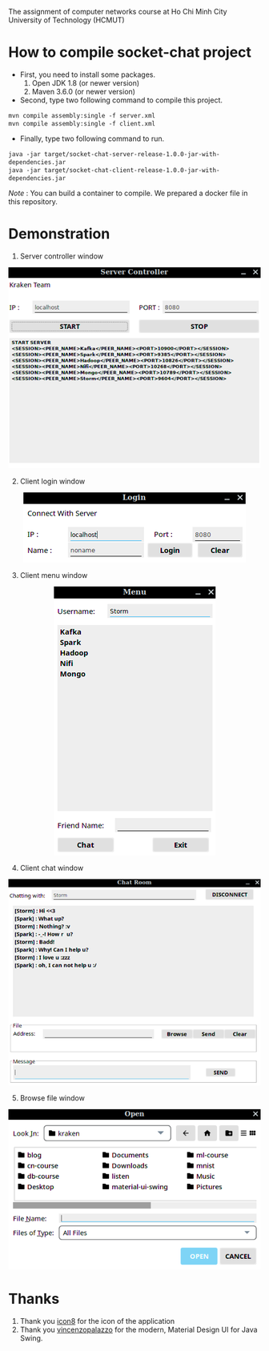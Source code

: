 The assignment of computer networks course at Ho Chi Minh City University of Technology (HCMUT)

# How to compile socket-chat project

- First, you need to install some packages.
   1. Open JDK 1.8 (or newer version)
   2. Maven 3.6.0 (or newer version)
- Second, type two following command to compile this project.
```
mvn compile assembly:single -f server.xml
mvn compile assembly:single -f client.xml
```
- Finally, type two following command to run.
```
java -jar target/socket-chat-server-release-1.0.0-jar-with-dependencies.jar
java -jar target/socket-chat-client-release-1.0.0-jar-with-dependencies.jar
```

*Note* : You can build a container to compile. We prepared a docker file in this repository.

# Demonstration

1. Server controller window

<p align="center">
  <img src="./demo/server_window.png">
</p>

2. Client login window

<p align="center">
  <img src="./demo/login_window.png">
</p>

3. Client menu window

<p align="center">
  <img src="./demo/menu_window.png">
</p>

4. Client chat window

<p align="center">
  <img src="./demo/chat_window.png">
</p>

5. Browse file window

<p align="center">
  <img src="./demo/file_window.png">
</p>

# Thanks

1. Thank you [icon8](https://icons8.com) for the icon of the application
2. Thank you  [vincenzopalazzo](https://github.com/vincenzopalazzo/material-ui-swing) for the modern, Material Design UI for Java Swing.
